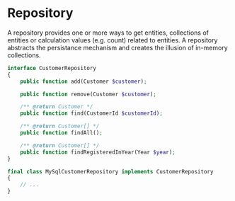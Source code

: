 # Repository

A repository provides one or more ways to get entities, collections of entities or calculation values (e.g. count)
related to entities. A repository abstracts the persistance mechanism and creates the illusion of in-memory collections.

```php
interface CustomerRepository
{
    public function add(Customer $customer);

    public function remove(Customer $customer);

    /** @return Customer */
    public function find(CustomerId $customerId);

    /** @return Customer[] */
    public function findAll();

    /** @return Customer[] */
    public function findRegisteredInYear(Year $year);
}

final class MySqlCustomerRepository implements CustomerRepository
{
    // ...
}
```
